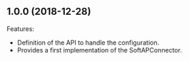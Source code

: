 ## 1.0.0 (2018-12-28)

Features:
  - Definition of the API to handle the configuration.
  - Provides a first implementation of the SoftAPConnector.


<!--
    Markdown
    Copyright 2018-2019 MicroEJ Corp. All rights reserved.
    For demonstration purpose only.
    MicroEJ Corp. PROPRIETARY. Use is subject to license terms.
-->